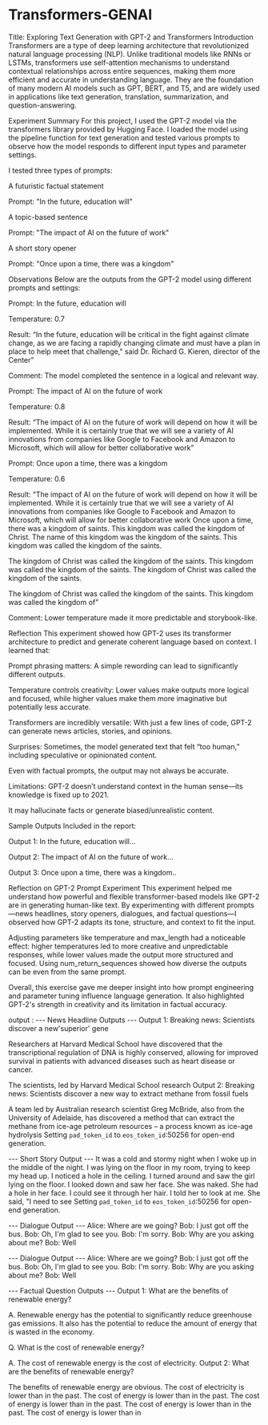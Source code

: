 # Transformers-GENAI
Title: Exploring Text Generation with GPT-2 and Transformers
Introduction
Transformers are a type of deep learning architecture that revolutionized natural language processing (NLP). Unlike traditional models like RNNs or LSTMs, transformers use self-attention mechanisms to understand contextual relationships across entire sequences, making them more efficient and accurate in understanding language. They are the foundation of many modern AI models such as GPT, BERT, and T5, and are widely used in applications like text generation, translation, summarization, and question-answering.

Experiment Summary
For this project, I used the GPT-2 model via the transformers library provided by Hugging Face. I loaded the model using the pipeline function for text generation and tested various prompts to observe how the model responds to different input types and parameter settings.

I tested three types of prompts:

A futuristic factual statement

Prompt: "In the future, education will"

A topic-based sentence

Prompt: "The impact of AI on the future of work"

A short story opener

Prompt: "Once upon a time, there was a kingdom"

Observations
Below are the outputs from the GPT-2 model using different prompts and settings:

Prompt: In the future, education will

Temperature: 0.7

Result: “In the future, education will be critical in the fight against climate change, as we are facing a rapidly changing climate and must have a plan in place to help meet that challenge," said Dr. Richard G. Kieren, director of the Center”

Comment: The model completed the sentence in a logical and relevant way.

Prompt: The impact of AI on the future of work

Temperature: 0.8

Result: “The impact of AI on the future of work will depend on how it will be implemented. While it is certainly true that we will see a variety of AI innovations from companies like Google to Facebook and Amazon to Microsoft, which will allow for better collaborative work”



Prompt: Once upon a time, there was a kingdom

Temperature: 0.6

Result: “The impact of AI on the future of work will depend on how it will be implemented. While it is certainly true that we will see a variety of AI innovations from companies like Google to Facebook and Amazon to Microsoft, which will allow for better collaborative work
Once upon a time, there was a kingdom of saints. This kingdom was called the kingdom of Christ. The name of this kingdom was the kingdom of the saints. This kingdom was called the kingdom of the saints.

The kingdom of Christ was called the kingdom of the saints. This kingdom was called the kingdom of the saints. The kingdom of Christ was called the kingdom of the saints.

The kingdom of Christ was called the kingdom of the saints. This kingdom was called the kingdom of”

Comment: Lower temperature made it more predictable and storybook-like.

Reflection
This experiment showed how GPT-2 uses its transformer architecture to predict and generate coherent language based on context. I learned that:

Prompt phrasing matters: A simple rewording can lead to significantly different outputs.

Temperature controls creativity: Lower values make outputs more logical and focused, while higher values make them more imaginative but potentially less accurate.

Transformers are incredibly versatile: With just a few lines of code, GPT-2 can generate news articles, stories, and opinions.

Surprises:
Sometimes, the model generated text that felt “too human,” including speculative or opinionated content.

Even with factual prompts, the output may not always be accurate.

Limitations:
GPT-2 doesn’t understand context in the human sense—its knowledge is fixed up to 2021.

It may hallucinate facts or generate biased/unrealistic content.

Sample Outputs
Included in the report:

Output 1: In the future, education will...

Output 2: The impact of AI on the future of work...

Output 3: Once upon a time, there was a kingdom..



Reflection on GPT-2 Prompt Experiment
This experiment helped me understand how powerful and flexible transformer-based models like GPT-2 are in generating human-like text. By experimenting with different prompts—news headlines, story openers, dialogues, and factual questions—I observed how GPT-2 adapts its tone, structure, and context to fit the input.

Adjusting parameters like temperature and max_length had a noticeable effect: higher temperatures led to more creative and unpredictable responses, while lower values made the output more structured and focused. Using num_return_sequences showed how diverse the outputs can be even from the same prompt.

Overall, this exercise gave me deeper insight into how prompt engineering and parameter tuning influence language generation. It also highlighted GPT-2's strength in creativity and its limitation in factual accuracy.




output : 
--- News Headline Outputs ---
Output 1: Breaking news: Scientists discover a new'superior' gene

Researchers at Harvard Medical School have discovered that the transcriptional regulation of DNA is highly conserved, allowing for improved survival in patients with advanced diseases such as heart disease or cancer.


The scientists, led by Harvard Medical School research
Output 2: Breaking news: Scientists discover a new way to extract methane from fossil fuels

A team led by Australian research scientist Greg McBride, also from the University of Adelaide, has discovered a method that can extract the methane from ice-age petroleum resources – a process known as ice-age hydrolysis
Setting `pad_token_id` to `eos_token_id`:50256 for open-end generation.

--- Short Story Output ---
It was a cold and stormy night when I woke up in the middle of the night. I was lying on the floor in my room, trying to keep my head up. I noticed a hole in the ceiling. I turned around and saw the girl lying on the floor. I looked down and saw her face. She was naked. She had a hole in her face. I could see it through her hair. I told her to look at me. She said, "I need to see
Setting `pad_token_id` to `eos_token_id`:50256 for open-end generation.

--- Dialogue Output ---
Alice: Where are we going?
Bob: I just got off the bus.
Bob: Oh, I'm glad to see you.
Bob: I'm sorry.
Bob: Why are you asking about me?
Bob: Well

--- Dialogue Output ---
Alice: Where are we going?
Bob: I just got off the bus.
Bob: Oh, I'm glad to see you.
Bob: I'm sorry.
Bob: Why are you asking about me?
Bob: Well

--- Factual Question Outputs ---
Output 1: What are the benefits of renewable energy?

A. Renewable energy has the potential to significantly reduce greenhouse gas emissions. It also has the potential to reduce the amount of energy that is wasted in the economy.

Q. What is the cost of renewable energy?

A. The cost of renewable energy is the cost of electricity.
Output 2: What are the benefits of renewable energy?

The benefits of renewable energy are obvious. The cost of electricity is lower than in the past. The cost of energy is lower than in the past. The cost of energy is lower than in the past. The cost of energy is lower than in the past. The cost of energy is lower than in




